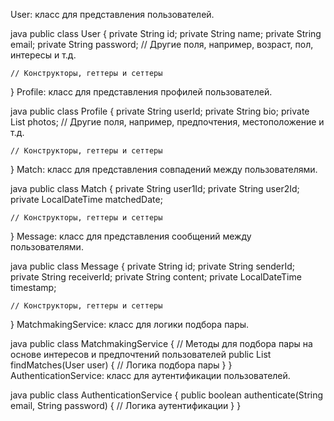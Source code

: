User: класс для представления пользователей.

java
public class User {
    private String id;
    private String name;
    private String email;
    private String password;
    // Другие поля, например, возраст, пол, интересы и т.д.
    
    // Конструкторы, геттеры и сеттеры
}
Profile: класс для представления профилей пользователей.

java
public class Profile {
    private String userId;
    private String bio;
    private List<String> photos;
    // Другие поля, например, предпочтения, местоположение и т.д.
    
    // Конструкторы, геттеры и сеттеры
}
Match: класс для представления совпадений между пользователями.

java
public class Match {
    private String user1Id;
    private String user2Id;
    private LocalDateTime matchedDate;
    
    // Конструкторы, геттеры и сеттеры
}
Message: класс для представления сообщений между пользователями.

java
public class Message {
    private String id;
    private String senderId;
    private String receiverId;
    private String content;
    private LocalDateTime timestamp;
    
    // Конструкторы, геттеры и сеттеры
}
MatchmakingService: класс для логики подбора пары.

java
public class MatchmakingService {
    // Методы для подбора пары на основе интересов и предпочтений пользователей
    public List<User> findMatches(User user) {
        // Логика подбора пары
    }
}
AuthenticationService: класс для аутентификации пользователей.

java
public class AuthenticationService {
    public boolean authenticate(String email, String password) {
        // Логика аутентификации
    }
}
